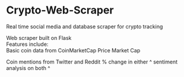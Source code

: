 # Crypto-Web-Scraper
Real time social media and database scraper for crypto tracking

Web scraper built on Flask  
Features include:  
  Basic coin data from CoinMarketCap
    Price 
    Market Cap
    
  Coin mentions from Twitter and Reddit
    % change in either ^
    sentiment analysis on both ^
  

